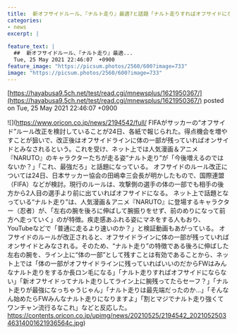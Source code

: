 ```yaml
---
title:  新オフサイドルール、『ナルト走り』最適?と話題「ナルト走りすればオフサイドにならない」「最強になっちゃう」  
categories:
- news
excerpt: |
  
feature_text: |
  ##  新オフサイドルール、『ナルト走り』最適...
  Tue, 25 May 2021 22:46:07  +0900
feature_image: "https://picsum.photos/2560/600?image=733"
image: "https://picsum.photos/2560/600?image=733"
---
```


[https://hayabusa9.5ch.net/test/read.cgi/mnewsplus/1621950367/](https://hayabusa9.5ch.net/test/read.cgi/mnewsplus/1621950367/)
posted on Tue, 25 May 2021 22:46:07  +0900

<!--more-->

![](https://www.oricon.co.jp/news/2194542/full/ FIFAがサッカーの“オフサイド”ルール改正を検討していることが24日、各紙で報じられた。得点機会を増やすことが狙いで、改正後はオフサイドラインに体の一部が残っていればオンサイドとみなされるという。これを受け、ネット上では人気漫画＆アニメ『NARUTO』のキャラクターたちが走る姿“ナルト走り”が「今後増えるのではないか？」「これ、最強だろ」と話題になっている。 オフサイドのルール改正については24日、日本サッカー協会の田嶋幸三会長が明かしたもので、国際連盟（FIFA）などが検討。現行のルールは、攻撃側の選手の体の一部でも相手の後方から2人目の選手より前に出ていればオフサイドになる。 ネット上で話題となっている“ナルト走り”は、人気漫画＆アニメ『NARUTO』に登場するキャラクター（忍者）が、「左右の腕を後ろに伸ばして腕振りをせず、前のめりになって前方へ走っていく」のが特徴。疾走感あふれる姿にマネをする人もおり、YouTubeなどで「普通に走るより速いのか？」と検証動画もあがっている。 オフサイドのルールが改正されると、オフサイドラインに体の一部が残っていればオンサイドとみなされる。そのため、“ナルト走り”の特徴である後ろに伸ばした左右の腕を、ライン上に“体の一部”として残すことは有効であることから、ネット上では「体の一部がオフサイドラインに残っていればいいのだからFWはみんなナルト走りをするか長ロン毛になる」「ナルト走りすればオフサイドにならない」「新オフサイドってナルト走りしてライン上に腕残ってたらセーフ？」「ナルト走りが最強になっちゃうじゃん」「ナルト走りは最先端だったのか…」「そんなん始めたらFWみんなナルト走りになりますよ」「割とマジでナルト走り強くてワンチャン流行るなこれ」などと反応した。 https://contents.oricon.co.jp/upimg/news/20210525/2194542_202105250346314001621936564c.jpg)
